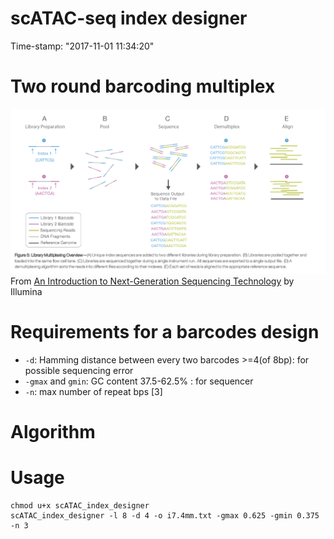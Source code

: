 scATAC-seq index designer
============================================================
Time-stamp: "2017-11-01 11:34:20"

# Two round barcoding multiplex
![Barcode usage](./barcode_multiplex.png) From [An Introduction to Next-Generation Sequencing Technology](https://www.illumina.com/content/dam/illumina-marketing/documents/products/illumina_sequencing_introduction.pdf) by Illumina

# Requirements for a barcodes design

* `-d`: Hamming distance between every two barcodes >=4(of 8bp): for possible sequencing error 
* `-gmax` and `gmin`: GC content 37.5-62.5% : for sequencer 
* `-n`: max number of repeat bps [3]

# Algorithm 


# Usage

``` Shell
chmod u+x scATAC_index_designer
scATAC_index_designer -l 8 -d 4 -o i7.4mm.txt -gmax 0.625 -gmin 0.375  -n 3
```
